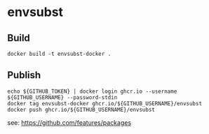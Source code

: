 # envsubst


## Build

```
docker build -t envsubst-docker .
```


## Publish

```
echo ${GITHUB_TOKEN} | docker login ghcr.io --username ${GITHUB_USERNAME} --password-stdin
docker tag envsubst-docker ghcr.io/${GITHUB_USERNAME}/envsubst
docker push ghcr.io/${GITHUB_USERNAME}/envsubst
```

see: https://github.com/features/packages
